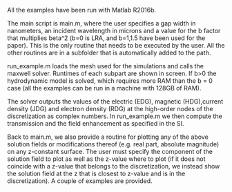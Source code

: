 All the examples have been run with Matlab R2016b. 

The main script is main.m, where the user specifies a gap width in nanometers, an incident wavelength in microns and a value for the b factor that multiplies beta^2 (b=0 is LRA, and b=1,1.5 have been used for the paper). This is the only routine that needs to be executed by the user. All the other routines are in a subfolder that is automatically added to the path.
      
run_example.m loads the mesh used for the simulations and calls the maxwell solver. Runtimes of each subpart are shown in screen. If b>0 the hydrodynamic model is solved, which requires more RAM than the b = 0 case (all the examples can be run in a machine with 128GB of RAM).

The solver outputs the values of the electric (EDG), magnetic (HDG),current density (JDG) and electron density (RDG) at the high-order nodes of the discretization as complex numbers. In run_example.m we then compute the transmission and the field enhancement as specified in the SI.

Back to main.m, we also provide a routine for plotting any of the above solution fields or modifications thereof (e.g. real part, absolute magnitude) on any z-constant surface. The user must specify the component of the solution field to plot as well as the z-value where to plot (if it does not coincide with a z-value that belongs to the discretization, we instead show the solution field at the z that is closest to z-value and is in the discretization). A couple of examples are provided.
